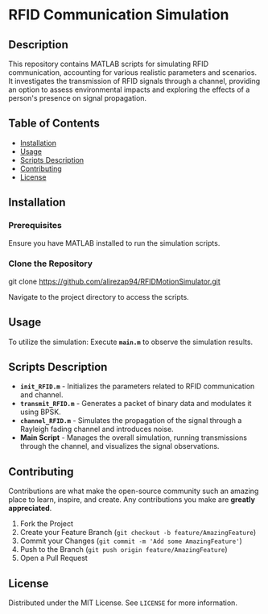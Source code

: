 # RFID Communication Simulation

## Description

This repository contains MATLAB scripts for simulating RFID communication, accounting for various realistic parameters and scenarios. It investigates the transmission of RFID signals through a channel, providing an option to assess environmental impacts and exploring the effects of a person's presence on signal propagation.

## Table of Contents

- [Installation](#installation)
- [Usage](#usage)
- [Scripts Description](#scripts-description)
- [Contributing](#contributing)
- [License](#license)

## Installation

### Prerequisites
Ensure you have MATLAB installed to run the simulation scripts.

### Clone the Repository
git clone https://github.com/alirezap94/RFIDMotionSimulator.git

Navigate to the project directory to access the scripts.

## Usage
To utilize the simulation:
Execute **`main.m`** to observe the simulation results.

## Scripts Description

- **`init_RFID.m`** - Initializes the parameters related to RFID communication and channel.
- **`transmit_RFID.m`** - Generates a packet of binary data and modulates it using BPSK.
- **`channel_RFID.m`** - Simulates the propagation of the signal through a Rayleigh fading channel and introduces noise.
- **Main Script** - Manages the overall simulation, running transmissions through the channel, and visualizes the signal observations.

## Contributing
Contributions are what make the open-source community such an amazing place to learn, inspire, and create. Any contributions you make are **greatly appreciated**.

1. Fork the Project
2. Create your Feature Branch (`git checkout -b feature/AmazingFeature`)
3. Commit your Changes (`git commit -m 'Add some AmazingFeature'`)
4. Push to the Branch (`git push origin feature/AmazingFeature`)
5. Open a Pull Request

## License
Distributed under the MIT License. See `LICENSE` for more information.
